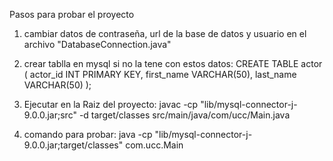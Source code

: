 Pasos para probar el proyecto

1. cambiar datos de contraseña, url de la base de datos y usuario en el archivo "DatabaseConnection.java"
2. crear tablla en mysql si no la tene con estos datos:
CREATE TABLE actor (
  actor_id INT PRIMARY KEY,
  first_name VARCHAR(50),
  last_name VARCHAR(50)
);

3. Ejecutar en la Raiz del proyecto: javac -cp "lib/mysql-connector-j-9.0.0.jar;src" -d target/classes src/main/java/com/ucc/Main.java
4. comando para probar: java -cp "lib/mysql-connector-j-9.0.0.jar;target/classes" com.ucc.Main
